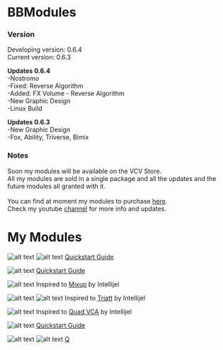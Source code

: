 # BBModules

### Version
Developing version: 0.6.4 <br>
Current version: 0.6.3 <br>

<b>Updates 0.6.4</b><br>
-Nostromo<br>
-Fixed: Reverse Algorithm<br>
-Added: FX Volume - Reverse Algorithm<br>
-New Graphic Design<br>
-Linux Build

<b>Updates 0.6.3</b><br>
-New Graphic Design<br>
-Fox, Ability, Triverse, Bimix

### Notes
Soon my modules will be available on the VCV Store.<br>
All my modules are sold in a single package and all the updates and the future modules all granted with it.<br><br>
You can find at moment my modules to purchase <a href="https://gumroad.com/bbmodules">here</a>.<br>
Check my youtube <a href="https://www.youtube.com/channel/UCr-XgZjigmCxKmNMk75pRYQ?view_as=subscriber">channel</a> for more info and updates.

# My Modules

![alt text](img/fox.png)
![alt text](img/foxmenu.png)
<a href="/QSG/fox/readme.md">Quickstart Guide</a><br>

![alt text](img/ability.png)
<a href="/QSG/ability/readme.md">Quickstart Guide</a><br>

![alt text](img/bimix.png)
Inspired to <a href="https://intellijel.com/shop/eurorack/mixup/">Mixup</a> by Intellijel<br>

![alt text](img/triverse.png)
![alt text](img/triversemenu.png)
Inspired to <a href="https://intellijel.com/shop/eurorack/triatt/">Triatt</a> by Intellijel<br>

![alt text](img/mixture.png) 
Inspired to <a href="https://intellijel.com/shop/eurorack/quad-vca/">Quad VCA</a> by Intellijel<br>

![alt text](img/nostromo.png)
<a href="">Quickstart Guide</a><br>

![alt text](img/complexoscillator.png)
![alt text](img/comenu.png)
<a href="/QSG/complexoscillator/readme.md">Q</a><br>
